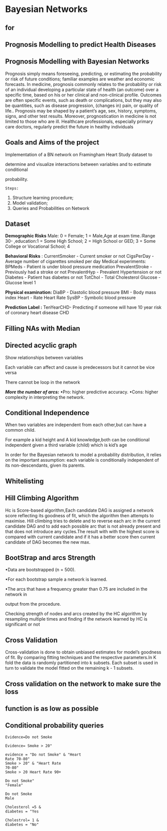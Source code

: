 # Bayesian Networks

## for

## Prognosis Modelling to predict Health Diseases


## Prognosis Modelling with Bayesian Networks

Prognosis simply means foreseeing, predicting, or estimating the probability or risk of future conditions; familiar examples
are weather and economic forecasts. In medicine, prognosis commonly relates to the probability or risk of an individual
developing a particular state of health (an outcome) over a specific time, based on his or her clinical and non-clinical profile.
Outcomes are often specific events, such as death or complications, but they may also be quantities, such as disease
progression, (changes in) pain, or quality of life.. Prognosis may be shaped by a patient’s age, sex, history, symptoms,
signs, and other test results. Moreover, prognostication in medicine is not limited to those who are ill. Healthcare
professionals, especially primary care doctors, regularly predict the future in healthy individuals


## Goals and Aims of the project

Implementation of a BN network on Framingham Heart Study dataset to

determine and visualize interactions between variables and to estimate conditional

probability.

```
Steps:
```
1. Structure learning procedure;
2. Model validation;
3. Queries and Probabilities on Network


## Dataset

**Demographic Risks** Male: 0 = Female; 1 = Male,Age at exam time.:Range 30-
,education:1 = Some High School; 2 = High School or GED; 3 = Some College or
Vocational School; 4

**Behavioral Risks** : CurrentSmoker - Current smoker or not CigsPerDay - Average
number of cigarettes smoked per day Medical experiments: BPMeds - Patient is
under blood pressure medication PrevalentStroke - Previously had a stroke or not
PrevalentHyp - Prevalent Hypertension or not Diabetes - Patient has diabetes or
not TotChol - Total Cholesterol Glucose - Glucose level 1

**Physical examination:** DiaBP - Diastolic blood pressure BMI - Body mass index
Heart - Rate Heart Rate SysBP - Symbolic blood pressure

**Prediction Label :** TenYearCHD- Predicting if someone will have 10 year risk of
coronary heart disease CHD


## Filling NAs with Median


## Directed acyclic graph

Show relationships between variables

Each variable can affect and cause is predecessors but it cannot be vice versa

There cannot be loop in the network


**_More the number of arcs:_**
•Pro: higher predictive accuracy.
•Cons: higher complexity in
interpreting the network.


## Conditional Independence

When two variables are independent from each other,but can have a common
child.

For example a kid height and A kid knowledge,both can be conditional
independent given a third variable (child) which is kid’s age

In order for the Bayesian network to model a probability distribution, it relies on the
important assumption: each variable is conditionally independent of its
non-descendants, given its parents.


## Whitelisting


## Hill Climbing Algorithm

Hc is Score-based algorithm,Each candidate DAG is assigned a network score
reflecting its goodness of fit, which the algorithm then attempts to maximise. Hill
climbing tries to delete and to reverse each arc in the current candidate DAG and
to add each possible arc that is not already present and that does not introduce
any cycles.The result with with the highest score is compared with current
candidate and if it has a better score then current candidate of DAG becomes the
new max.



## BootStrap and arcs Strength

•Data are bootstrapped (n = 500).

•For each bootstrap sample a network is learned.

•The arcs that have a frequency greater than 0.75 are included in the network in

output from the procedure.

Checking strength of nodes and arcs created by the HC algorithm by resampling
multiple times and finding if the network learned by HC is significant or not



## Cross Validation

Cross-validation is done to obtain unbiased estimates for model’s goodness of fit.
By comparing fitting techniques and the respective parameters.In K fold the data
is randomly partitioned into k subsets. Each subset is used in turn to validate the
model fitted on the remaining k - 1 subsets.


## Cross validation on the network to make sure the loss

## function is as low as possible



## Conditional probability queries

```
Evidence=Do not Smoke
```
```
Evidence= Smoke > 20"
```
```
evidence = "Do not Smoke" & "Heart
Rate 70-80"
Smoke > 20" & "Heart Rate
70-80"
Smoke > 20 Heart Rate 90+
```
```
Do not Smoke"
"Female"
```
```
Do not Smoke
Male
```
```
Cholesterol =5 &
diabetes = "Yes
```
```
Cholestrol= 1 &
diabetes = "No"
```

